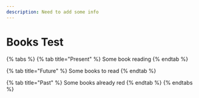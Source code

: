 ```yaml
---
description: Need to add some info
---
```


# Books Test

{% tabs %}
{% tab title="Present" %}
Some book reading
{% endtab %}

{% tab title="Future" %}
Some books to read
{% endtab %}

{% tab title="Past" %}
Some books already red
{% endtab %}
{% endtabs %}




